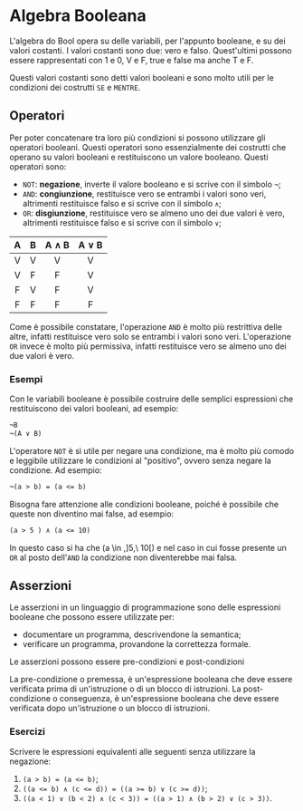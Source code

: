 # Algebra Booleana

L'algebra do Bool opera su delle variabili, per l'appunto booleane, e su dei
valori costanti. I valori costanti sono due: vero e falso. Quest'ultimi possono
essere rappresentati con 1 e 0, V e F, true e false ma anche T e F.

Questi valori costanti sono detti valori booleani e sono molto utili per
le condizioni dei costrutti `SE` e `MENTRE`.

## Operatori

Per poter concatenare tra loro più condizioni si possono utilizzare gli
operatori booleani. Questi operatori sono essenzialmente dei costrutti che
operano su valori booleani e restituiscono un valore booleano. Questi operatori
sono:

- `NOT`: **negazione**, inverte il valore booleano e si scrive con il simbolo `¬`;
- `AND`: **congiunzione**, restituisce vero se entrambi i valori sono veri,
  altrimenti restituisce falso e si scrive con il simbolo `∧`;
- `OR`: **disgiunzione**, restituisce vero se almeno uno dei due valori è vero,
  altrimenti restituisce falso e si scrive con il simbolo `∨`;

|  A  |  B  | A ∧ B | A ∨ B |
| :-: | :-: | :---: | :---: |
|  V  |  V  |   V   |   V   |
|  V  |  F  |   F   |   V   |
|  F  |  V  |   F   |   V   |
|  F  |  F  |   F   |   F   |

Come è possibile constatare, l'operazione `AND` è molto più restrittiva delle
altre, infatti restituisce vero solo se entrambi i valori sono veri. L'operazione
`OR` invece è molto più permissiva, infatti restituisce vero se almeno uno dei
due valori è vero.

### Esempi

Con le variabili booleane è possibile costruire delle semplici espressioni che
restituiscono dei valori booleani, ad esempio:

```txt linenums="0"
¬B
¬(A ∨ B)
```

L'operatore `NOT` è sì utile per negare una condizione, ma è molto più comodo
e leggibile utilizzare le condizioni al "positivo", ovvero senza negare la
condizione. Ad esempio:

```txt linenums="0"
¬(a > b) = (a <= b)
```

Bisogna fare attenzione alle condizioni booleane, poiché è possibile che queste
non diventino mai false, ad esempio:

```txt linenums="0"
(a > 5 ) ∧ (a <= 10)
```

In questo caso si ha che \(a \in \,]5,\ 10[\) e nel caso in cui fosse presente
un `OR` al posto dell'`AND` la condizione non diventerebbe mai falsa.

## Asserzioni

Le asserzioni in un linguaggio di programmazione sono delle espressioni booleane
che possono essere utilizzate per:

- documentare un programma, descrivendone la semantica;
- verificare un programma, provandone la correttezza formale.

Le asserzioni possono essere pre-condizioni e post-condizioni

La pre-condizione o premessa, è un'espressione booleana che deve essere
verificata prima di un'istruzione o di un blocco di istruzioni. La post-condizione
o conseguenza, è un'espressione booleana che deve essere verificata dopo
un'istruzione o un blocco di istruzioni.

### Esercizi

Scrivere le espressioni equivalenti alle seguenti senza utilizzare la negazione:

1. `(a > b) = (a <= b)`;
2. `((a <= b) ∧ (c <= d)) = ((a >= b) ∨ (c >= d))`;
3. `((a < 1) ∨ (b < 2) ∧ (c < 3)) = ((a > 1) ∧ (b > 2) ∨ (c > 3))`.
